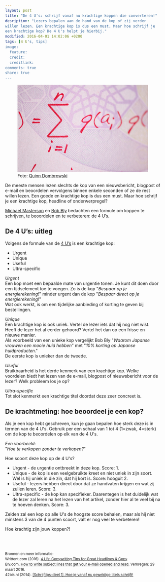 ```yaml
---
layout: post
title: "De 4 U’s: schrijf vanaf nu krachtige koppen die converteren!"
desription: "Lezers bepalen aan de hand van de kop of zij verder
willen lezen. Een krachtige kop is dus een must. Maar hoe schrijf je
een krachtige kop? De 4 U's helpt je hierbij."
modified: 2016-04-01 14:02:06 +0200
tags: [4 U's, tips]
image:
  feature: 
  credit: 
  creditlink: 
comments: true
share: true
---
```


<figure>
<img src="/images/formule.jpg" alt="Formule">
<figcaption>Foto: <a href="http://bit.ly/21WLEgR">Quinn Dombrowski
</a></figcaption>
</figure>

De meeste mensen lezen slechts de kop van een nieuwsbericht, blogpost of e-mail en beoordelen vervolgens binnen enkele seconden of ze de rest willen lezen. Een goede en krachtige kop is dus een must. Maar hoe schrijf je een krachtige kop, headline of onderwerpregel?

<a href="http://www.michaelmasterson.net/whois.html">Michael
Masterson</a> en <a href="http://www.bly.com/newsite/Pages/about.php">Bob Bly</a> bedachten een formule om koppen te
schrijven, te beoordelen en te verbeteren: de 4 U’s.

<h2>De 4 U’s: uitleg</h2>
Volgens de formule van de <a href="http://www.bly.com/newsite/Pages/DMNCOL1e%5B1%5D.htm">4 U’s</a> is een krachtige kop:
<ul>
<li>Urgent</li>
<li>Unique</li>
<li>Useful</li>
<li>Ultra-specific</li>
</ul>

<em>Urgent</em><br>
Een kop moet een bepaalde mate van urgentie tonen. Je kunt dit doen
door een tijdselement toe te voegen. Zo is de kop "<em>Bespaar op je
energierekening!</em>" minder urgent dan de kop "<em>Bespaar direct op je
energierekening!</em>"<br>
Wat ook werkt, is om een
tijdelijke aanbieding of korting te geven bij bestellingen.

<em>Unique</em><br>
Een krachtige kop is ook uniek. Vertel de lezer iets dat hij nog niet
wist. Heeft de lezer het al eerder gehoord? Vertel het dan op een
frisse en nieuwe manier.<br>
Als voorbeeld van een unieke kop vergelijkt Bob Bly 
"<em>Waarom Japanse vrouwen een mooie huid hebben</em>" met "<em>10%
korting op Japanse huidproducten</em>."<br>
De eerste kop is unieker dan de tweede. 

<em>Useful</em><br>
Bruikbaarheid is het derde kenmerk van een krachtige kop. Welke
voordelen biedt het lezen van de e-mail, blogpost of nieuwsbericht
voor de lezer? Welk probleem los je op? <br>

<em>Ultra-specific</em><br>
Tot slot kenmerkt een krachtige titel doordat deze zeer
concreet is.

<h2>De krachtmeting: hoe beoordeel je een kop?</h2>
Als je een kop hebt geschreven, kun je gaan bepalen hoe sterk deze is
in termen van de 4 U's. Gebruik per een schaal van 1 tot 4 (1=zwak,
4=sterk) om de kop te beoordelen op elk van de 4 U's.<br>

<em>Een voorbeeld</em>:<br>
"<em>Hoe te verkopen
zonder te verkopen?</em>"

Hoe scoort deze kop op de 4 U's?
<ul>
<li>Urgent - de urgentie ontbreekt in deze kop. Score: 1.</li>
<li>Unique - de kop is een veelgebruikte kreet en niet uniek in zijn
soort. Wel is hij uniek in die zin, dat hij kort is. Score:
hooguit 2.</li> 
<li>Useful - lezers hebben direct door dat ze handvaten krijgen en wat
zij zullen leren. Score: 3.</li>
<li>Ultra-specific - de kop kan specifieker. Daarentegen is het 
duidelijk wat de lezer zal leren na het lezen van het
artikel, zonder hier al te veel bij na te hoeven denken. Score: 3.</li>
</ul>


Zelden zal een kop op alle U's de hoogste score behalen, maar als hij
niet minstens 3 van de 4 punten scoort, valt er nog veel te verbeteren!


Hoe krachtig zijn jouw koppen?!

<br><br>

<small>Bronnen en meer informatie:<br>
Writtent.com (2016). <a
href="http://writtent.com/blog/4-us-of-web-copywriting-tips-for-writing-great-headlines-copy/
">4 U’s: Copywriting Tips for Great Headlines &
Copy</a>.<br>
Bly.com. <a
href="http://www.bly.com/newsite/Pages/DMNCOL1e%5B1%5D.htm">How to
write subject lines that get your e-mail opened and read.</a>
Verkregen: 29 maart 2016.<br>
42bis.nl (2014). <a href="http://www.42bis.nl/2014/10/schrijftips-deel-1-hoe-je-vanaf-nu-geweldige-titels-schrijft-tldr2014/">[Schrijftips-deel 1]. Hoe je vanaf nu geweldige
titels schrijft!</a>


